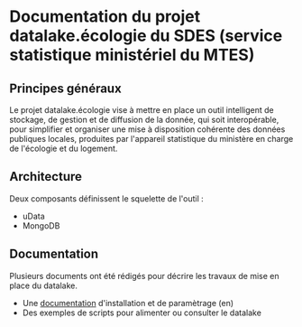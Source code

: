 # Documentation du projet datalake.écologie du SDES (service statistique ministériel du MTES)

## Principes généraux
Le projet datalake.écologie vise à mettre en place un outil intelligent de stockage, de gestion et de diffusion de la donnée, qui soit interopérable, pour simplifier et organiser une mise à disposition cohérente des données publiques locales, produites par l'appareil statistique du ministère en charge de l'écologie et du logement.

## Architecture
Deux composants définissent le squelette de l'outil :
- uData
- MongoDB

## Documentation

Plusieurs documents ont été rédigés pour décrire les travaux de mise en place du datalake.

* Une [documentation](./installation.md) d'installation et de paramètrage (en)
* Des exemples de scripts pour alimenter ou consulter le datalake
